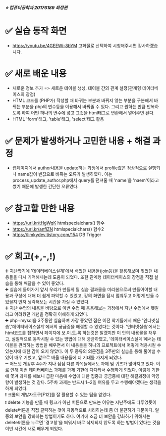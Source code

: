 

##### :star: 컴퓨터공학과 20176189 최정원



# :white_check_mark: 실습 동작 화면
* https://youtu.be/4GEEWi-8bYM 고화질로 선택하여 시청해주시면 감사하겠습니다.
# :white_check_mark: 새로 배운 내용
* 새로운 정보 추가 => 새로운 테이블 생성, 테이블 간의 관계 설정(관계형 데이터베이스의 장점)
* HTML 코드를 (PHP가) 작성할 때 바뀌는 부분과 바뀌지 않는 부분을 구분해서 바뀌는 부분을 php의 변수등을 이용해서 바꿔줄 수 있다. 그리고 원하는 만큼 반복하도록 하여 어떤 하나의 변수에 넣고 그것을 html태그로 변환해서 넣어주면 된다.
* HTML 'form'태그, 'table'태그, 'select'태그 활용

# :white_check_mark: 문제가 발생하거나 고민한 내용 + 해결 과정
* 웹페이지에서 author내용을 update하는 과정에서 profile값은 정상적으로 실행되나 name값이 빈값으로 바뀌는 오류가 발생하였다.
이는 process_update_author.php에서 query를 던져줄 때 'name'을 'naem'이라고 썼기 때문에 발생한 간단한 오류였다.

# :white_check_mark: 참고할 만한 내용
* https://url.kr/tHgWqK  htmlspecialchars() 함수
* https://url.kr/anflZN  htmlspecialchars() 함수2
* https://limkydev.tistory.com/154 DB Trigger

# :white_check_mark: 회고(+,-,!)
:heavy_plus_sign: 지난학기에 '데이터베이스설계'에서 배웠던 내용들(join등)을 활용해보며 잊었던 내용들을 다시 기억해내는데 도움이 되었다. 또한 관계형 데이터베이스의 장점을 직접 실습을 통해 깨달을 수 있어 좋았다.         
:heavy_plus_sign: 실습에 들어가기 앞서 우리가 만들게 될 실습 결과물을 미리봄으로써 만들어야할 내용과 구성에 대해 더 쉽게 파악할 수 있었고, 강의 화면을 잠시 멈춰두고 어떻게 만들 수 있을지 먼저 생각해보는 시간을 가질 수 있었다.         
:heavy_plus_sign: 지난 수업의 내용을 바탕으로 이번 수업 때 응용해보는 과정에서 지난 수업에서 헷갈리고 어려웠던 개념을 정확히 이해하게 되었다.    
:heavy_plus_sign: php+mysql을 3주동안 실습하며 가장 좋았던 점은 이전 학기들에서 배운 '인터넷실습','데이터베이스설계'에서의 궁금증을 해결할 수 있었다는 것이다.
'인터넷실습'에서는 html코드를 접하면서 페이지에 보.이.도.록 하는것은 알겠지만 이 안의 내용물을 채우고, 실질적으로 동작시킬 수 있는 방법에 대해 궁금하였고, '데이터베이스설계'에서는 테이블을 관리하는 방법을 배우면서 이 내용들을 하나의 프로젝트에서 어떻게 적용시킬 수 있는지에 대한 감이 오지 않았다.
이 두 종류의 의문점을 3주만의 실습을 통해 풀어낼 수 있어 매우 기뻤고, 앞으로 배울 내용들에 더 기대를 가지게 되었다.    
:heavy_minus_sign: 어느덧 개강후 4주가 지나 점점 다른 과목들에서도 과제 및 퀴즈가 많아지고 있다. 이로 인해 이번 데이터베이스 과제를 과제 기한에 다다라서 수행하게 되었다. 이렇게 기한에 쫓겨 과제를 해보니 급한 마음에 수업에 대한 집중과 궁금증에 대한 해결과정에 악영향이 발생하는 것 같다. 5주차 과제는 반드시 1~2일 여유를 두고 수행해야겠다는 생각을 하게 되었다.      
:exclamation: 크롬의 개발자도구[F12]를 잘 활용할 수 있는 팁을 얻었다.       
:exclamation: delete 기능을 만들 때 링크가 아닌 버튼으로 만드는 이유는 지난주에도 다루었듯이 delete버튼을 직접 클릭하는 것이 자동적으로 처리하는데 좀 더 불편하기 때문이다. 일종의 보안을 강화하는 방법이기도 하다. 여기에 조금 더 보안을 강화하기 위해서는 delete버튼을 누르면 '경고창'을 띄워서 바로 삭제되지 않도록 하는 방법이 있다는 것을 이번 시간에 새로 배우게 되었다.    

